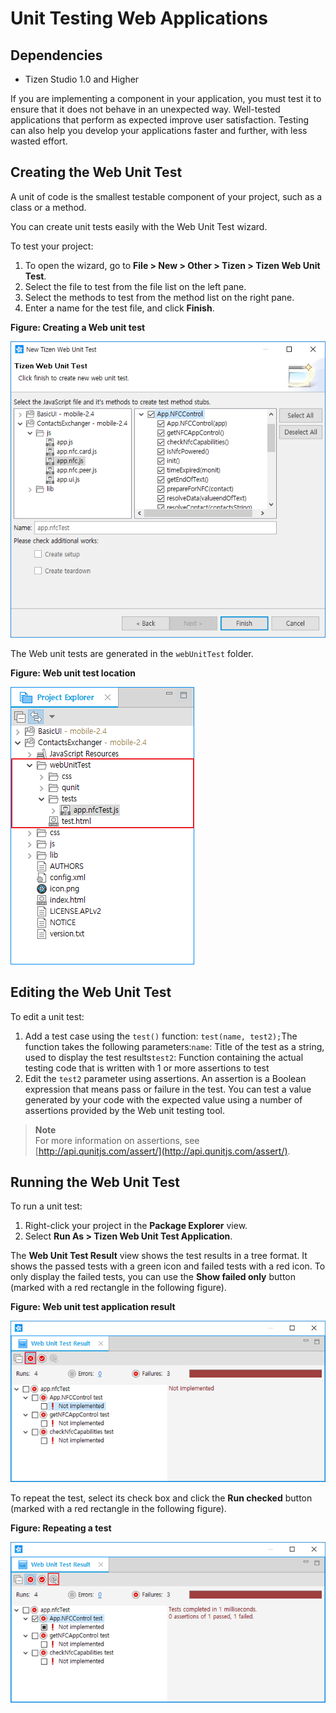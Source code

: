 # Unit Testing Web Applications
## Dependencies
- Tizen Studio 1.0 and Higher


If you are implementing a component in your application, you must test it to ensure that it does not behave in an unexpected way. Well-tested applications that perform as expected improve user satisfaction. Testing can also help you develop your applications faster and further, with less wasted effort.

## Creating the Web Unit Test

A unit of code is the smallest testable component of your project, such as a class or a method.

You can create unit tests easily with the Web Unit Test wizard.

To test your project:

1. To open the wizard, go to **File > New > Other > Tizen > Tizen Web Unit Test**.
2. Select the file to test from the file list on the left pane.
3. Select the methods to test from the method list on the right pane.
4. Enter a name for the test file, and click **Finish**.

**Figure: Creating a Web unit test**

![Creating a Web unit test](./media/web_test_tool_test_stub.png)

The Web unit tests are generated in the `webUnitTest` folder.

**Figure: Web unit test location**

![Web unit test location](./media/web_test_tool_stub_location.png)

## Editing the Web Unit Test

To edit a unit test:

1. Add a test case using the `test()` function: `test(name, test2);`The function takes the following parameters:`name`: Title of the test as a string, used to display the test results`test2`: Function containing the actual testing code that is written with 1 or more assertions to test
2. Edit the `test2` parameter using assertions. An assertion is a Boolean expression that means pass or failure in the test. You can test a value generated by your code with the expected value using a number of assertions provided by the Web unit testing tool.

> **Note**  
> For more information on assertions, see [http://api.qunitjs.com/assert/](http://api.qunitjs.com/assert/). 

## Running the Web Unit Test

To run a unit test:

1. Right-click your project in the **Package Explorer** view.
2. Select **Run As > Tizen Web Unit Test Application**.

The **Web Unit Test Result** view shows the test results in a tree format. It shows the passed tests with a green icon and failed tests with a red icon. To only display the failed tests, you can use the **Show failed only** button (marked with a red rectangle in the following figure).

**Figure: Web unit test application result**

![Web unit test application result](./media/web_test_tool_result.png)

To repeat the test, select its check box and click the **Run checked** button (marked with a red rectangle in the following figure).

**Figure: Repeating a test**

![Repeating a test](./media/web_test_tool_repeat.png)